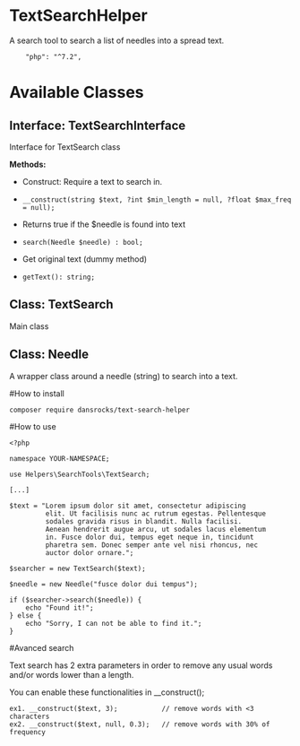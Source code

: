 # TextSearchHelper
A search tool to search a list of needles into a spread text.

        "php": "^7.2",


# Available Classes

## Interface:  TextSearchInterface
Interface for TextSearch class

**Methods:**

* Construct: Require a text to search in.
*     __construct(string $text, ?int $min_length = null, ?float $max_freq = null);


* Returns true if the $needle is found into text
*     search(Needle $needle) : bool;

* Get original text (dummy method)
*     getText(): string;


## Class:  TextSearch
Main class


## Class: Needle
A wrapper class around a needle (string) to search into a text. 

#How to install

    composer require dansrocks/text-search-helper


#How to use

    <?php
    
    namespace YOUR-NAMESPACE;
    
    use Helpers\SearchTools\TextSearch;
    
    [...]
     
    $text = "Lorem ipsum dolor sit amet, consectetur adipiscing
             elit. Ut facilisis nunc ac rutrum egestas. Pellentesque
             sodales gravida risus in blandit. Nulla facilisi.
             Aenean hendrerit augue arcu, ut sodales lacus elementum
             in. Fusce dolor dui, tempus eget neque in, tincidunt
             pharetra sem. Donec semper ante vel nisi rhoncus, nec
             auctor dolor ornare.";
    
    $searcher = new TextSearch($text);
    
    $needle = new Needle("fusce dolor dui tempus");
    
    if ($searcher->search($needle)) {
        echo "Found it!";
    } else {
        echo "Sorry, I can not be able to find it."; 
    }
    
#Avanced search

Text search has 2 extra parameters in order to remove
any usual words and/or words lower than a length.

You can enable these functionalities in __construct();

    ex1. __construct($text, 3);           // remove words with <3 characters
    ex2. __construct($text, null, 0.3);   // remove words with 30% of frequency 




